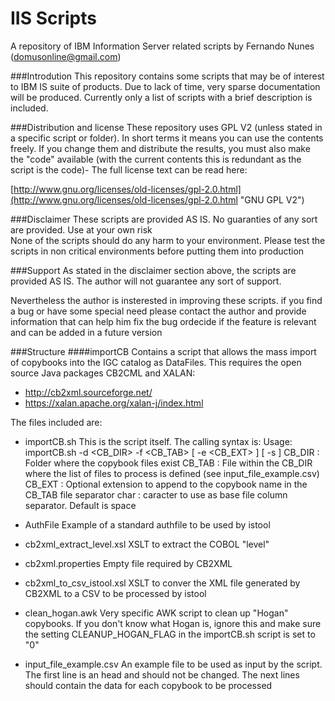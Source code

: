# IIS Scripts

A repository of IBM Information Server related scripts by Fernando Nunes (domusonline@gmail.com)

###Introdution
This repository contains some scripts that may be of interest to IBM IS suite of products.
Due to lack of time, very sparse documentation will be produced.
Currently only a list of scripts with a brief description is included.

###Distribution and license
These repository uses GPL V2 (unless stated in a specific script or folder). In short terms it means you can use the contents freely. If you change them and distribute the results, you must also make the "code" available (with the current contents this is redundant as the script is the code)- The full license text can be read here:

[http://www.gnu.org/licenses/old-licenses/gpl-2.0.html](http://www.gnu.org/licenses/old-licenses/gpl-2.0.html "GNU GPL V2")

###Disclaimer
These scripts are provided AS IS. No guaranties of any sort are provided. Use at your own risk<br/>
None of the scripts should do any harm to your environment.
Please test the scripts in non critical environments before putting them into production

###Support
As stated in the disclaimer section above, the scripts are provided AS IS. The author will not guarantee any sort of support.

Nevertheless the author is insterested in improving these scripts. if you find a bug or have some special need please contact the author and provide information that can help him fix the bug ordecide if the feature is relevant and can be added in a future version

###Structure
####importCB
Contains a script that allows the mass import of copybooks into the IGC catalog as DataFiles. This requires the open source Java packages CB2CML and XALAN:
- http://cb2xml.sourceforge.net/
- https://xalan.apache.org/xalan-j/index.html

The files included are:
- importCB.sh
This is the script itself. The calling syntax is:
Usage: importCB.sh -d <CB_DIR> -f <CB_TAB> [ -e <CB_EXT> ] [ -s <separator char> ]
        CB_DIR : Folder where the copybook files exist
        CB_TAB : File within the CB_DIR where the list of files to process is defined (see input_file_example.csv)
        CB_EXT : Optional extension to append to the copybook name in the CB_TAB file
  separator char : caracter to use as base file column separator. Default is space

- AuthFile
Example of a standard authfile to be used by istool

- cb2xml_extract_level.xsl
XSLT to extract the COBOL "level"

- cb2xml.properties
Empty file required by CB2XML

- cb2xml_to_csv_istool.xsl
XSLT to conver the XML file generated by CB2XML to a CSV to be processed by istool

- clean_hogan.awk
Very specific AWK script to clean up "Hogan" copybooks. If you don't know what Hogan is, ignore this and make sure the setting CLEANUP_HOGAN_FLAG in the importCB.sh script is set to "0"

- input_file_example.csv
An example file to be used as input by the script. The first line is an head and should not be changed. The next lines should contain the data for each copybook to be processed

